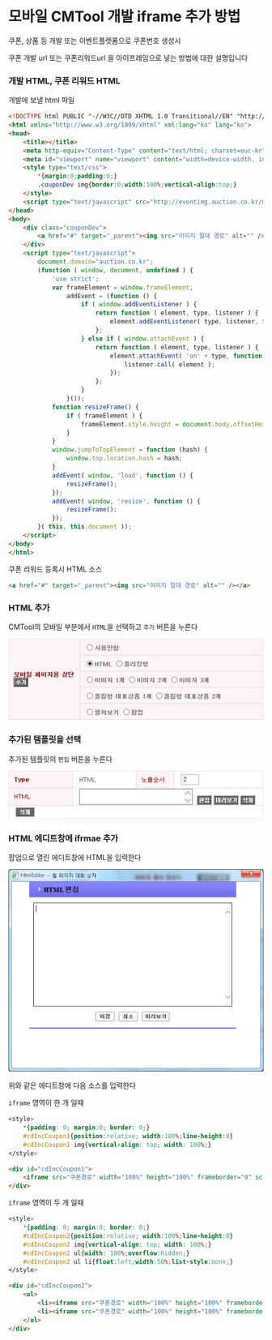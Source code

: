 # 모바일 CMTool 개발 iframe 추가 방법

쿠폰, 상품 등 개발 또는 이벤트플렛폼으로 쿠폰번호 생성시

쿠폰 개발 url 또는 쿠폰리워드url 을 아이프레임으로 넣는 방법에 대한 설명입니다






### 개발 HTML, 쿠폰 리워드 HTML

개발에 보낼 html 파일



```html
<!DOCTYPE html PUBLIC "-//W3C//DTD XHTML 1.0 Transitional//EN" "http://www.w3.org/TR/xhtml1/DTD/xhtml1-transitional.dtd">
<html xmlns="http://www.w3.org/1999/xhtml" xml:lang="ko" lang="ko">
<head>
	<title></title>
	<meta http-equiv="Content-Type" content="text/html; charset=euc-kr">
	<meta id="viewport" name="viewport" content="width=device-width, initial-scale=1,  user-scalable=no">
	<style type="text/css">
		*{margin:0;padding:0;}
		.couponDev img{border:0;width:100%;vertical-align:top;}
	</style>
	<script type="text/javascript" src="http://eventimg.auction.co.kr/md/auction/04D25F0304/jquery.js"></script>
</head>
<body>
	<div class="couponDev">
		<a href="#" target="_parent"><img src="이미지 절대 경로" alt="" /></a>
	</div>
	<script type="text/javascript">
		document.domain="auction.co.kr";
		(function ( window, document, undefined ) {
			'use strict';
			var frameElement = window.frameElement,
				addEvent = (function () {
					if ( window.addEventListener ) {
						return function ( element, type, listener ) {
							element.addEventListener( type, listener, false );
						};
					} else if ( window.attachEvent ) {
						return function ( element, type, listener ) {
							element.attachEvent( 'on' + type, function () {
								listener.call( element );
							});
						};
					}
				}());
			function resizeFrame() {
				if ( frameElement ) {
					frameElement.style.height = document.body.offsetHeight + 'px';
				}
			}
			window.jumpToTopElement = function (hash) {
				window.top.location.hash = hash;
			}
			addEvent( window, 'load', function () {
				resizeFrame();
			});
			addEvent( window, 'resize', function () {
				resizeFrame();
			});
		}( this, this.document ));
	</script>
</body>
</html>
```


쿠폰 리워드 등록시 HTML 소스

```html
<a href="#" target="_parent"><img src="이미지 절대 경로" alt="" /></a>
```



### HTML 추가

CMTool의 모바일 부분에서 `HTML`을 선택하고 `추가` 버튼을 누른다

![그림참고](images/html_add.jpg)







### 추가된 템플릿을 선택

추가된 템플릿의 `편집` 버튼을 누른다

![그림참고](images/html_add_window.jpg)






### HTML 에디트창에 ifrmae 추가

팝업으로 열린 에디트창에 HTML을 입력한다

![그림참고](images/html_edit.jpg)



위와 같은 에디트창에 다음 소스를 입력한다



`iframe` 영역이 한 개 일때

```css
<style>
    *{padding: 0; margin:0; border: 0;}
    #cdIncCoupon1{position:relative; width:100%;line-height:0}
    #cdIncCoupon1 img{vertical-align: top; width: 100%;}
</style>
```
```html
<div id="cdIncCoupon1">
    <iframe src="쿠폰경로" width="100%" height="100%" frameborder="0" scrolling="no"></iframe>
</div>
```

`iframe` 영역이 두 개 일때

```css
<style>
    *{padding: 0; margin:0; border: 0;}
    #cdIncCoupon2{position:relative; width:100%;line-height:0}
    #cdIncCoupon2 img{vertical-align: top; width: 100%;}
    #cdIncCoupon2 ul{width: 100%;overflow:hidden;}
    #cdIncCoupon2 ul li{float:left;width:50%;list-style:none;}
</style>
```
```html
<div id="cdIncCoupon2">
    <ul>
        <li><iframe src="쿠폰경로" width="100%" height="100%" frameborder="0" scrolling="no"></iframe></li>
        <li><iframe src="쿠폰경로" width="100%" height="100%" frameborder="0" scrolling="no"></iframe></li>
    </ul>
</div>
```







